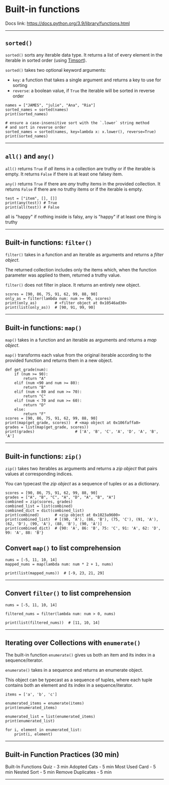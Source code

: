# Built-in functions

Docs link:
https://docs.python.org/3.9/library/functions.html


---

## `sorted()`

`sorted()` sorts any iterable data type. It returns a list of every element in the iterable in sorted order (using [Timsort](https://en.wikipedia.org/wiki/Timsort)).

`sorted()` takes two optional keyword arguments:
- `key`: a function that takes a single argument and returns a key to use for sorting
- `reverse`: a boolean value, if `True` the iterable will be sorted in reverse order

```python=
names = ["JAMES", "julie", "Ana", "Ria"]
sorted_names = sorted(names)
print(sorted_names)

# ensure a case-insensitive sort with the `.lower` string method
# and sort in reverse order
sorted_names = sorted(names, key=lambda x: x.lower(), reverse=True)
print(sorted_names)
```

---

## `all()` and `any()`
`all()` returns `True` if *all* items in a collection are truthy or if the iterable is empty. It returns `False` if there is at least one falsey item.

`any()` returns `True` if there are *any* truthy items in the provided collection. It returns `False` if there are no truthy items or if the iterable is empty.

```python=
test = ["item", [], []]
print(any(test)) # True
print(all(test)) # False
```

all is "happy" if nothing inside is falsy,
any is "happy" if at least one thing is truthy


---

## Built-in functions: `filter()`
`filter()` takes in a function and an iterable as arguments and returns a *filter object*.

The returned collection includes only the items which, when the function parameter was applied to them, returned a truthy value.

`filter()` does not filter in place. It returns an entirely new object.

```python=
scores = [90, 86, 75, 91, 62, 99, 88, 90]
only_as = filter(lambda num: num >= 90, scores)
print(only_as)        # <filter object at 0x10546ad30>
print(list(only_as))  # [90, 91, 99, 90]
```

---

## Built-in functions: `map()`
`map()` takes in a function and an iterable as arguments and returns a *map object*.

`map()` transforms each value from the original iterable according to the provided function and returns them in a new object.

```python=
def get_grade(num):
    if (num >= 90):
        return "A"
    elif (num <90 and num >= 80):
        return "B"
    elif (num < 80 and num >= 70):
        return "C"
    elif (num < 70 and num >= 60):
        return "D"
    else:
        return "F"
scores = [90, 86, 75, 91, 62, 99, 88, 90]
print(map(get_grade, scores))  # <map object at 0x106faffa0>
grades = list(map(get_grade, scores))
print(grades)                  # ['A', 'B', 'C', 'A', 'D', 'A', 'B', 'A']

```

---

## Built-in functions: `zip()`
`zip()` takes two iterables as arguments and returns a *zip object* that pairs values at corresponding indices.

You can typecast the *zip object* as a sequence of tuples or as a dictionary.

```python=
scores = [90, 86, 75, 91, 62, 99, 88, 90]
grades = ["A", "B", "C", "A", "D", "A", "B", "A"]
combined = zip(scores, grades)
combined_list = list(combined)
combined_dict = dict(combined_list)
print(combined)       # <zip object at 0x1023a9600>
print(combined_list)  # [(90, 'A'), (86, 'B'), (75, 'C'), (91, 'A'), (62, 'D'), (99, 'A'), (88, 'B'), (90, 'A')]
print(combined_dict)  # {90: 'A', 86: 'B', 75: 'C', 91: 'A', 62: 'D', 99: 'A', 88: 'B'}
```

## Convert `map()` to list comprehension

```python=
nums = [-5, 11, 10, 14]
mapped_nums = map(lambda num: num * 2 + 1, nums)

print(list(mapped_nums))  # [-9, 23, 21, 29]
```

---

## Convert `filter()` to list comprehension
```python=
nums = [-5, 11, 10, 14]

filtered_nums = filter(lambda num: num > 0, nums)

print(list(filtered_nums))  # [11, 10, 14]
```

---

## Iterating over Collections with `enumerate()`

The built-in function `enumerate()` gives us both an item and its index in a sequence/iterator.

`enumerate()` takes in a sequence and returns an enumerate object.

This object can be typecast as a sequence of tuples, where each tuple contains both an element and its index in a sequence/iterator.

```python=
items = ['a', 'b', 'c']

enumerated_items = enumerate(items)
print(enumerated_items)

enumerated_list = list(enumerated_items)
print(enumerated_list)

for i, element in enumerated_list:
    print(i, element)
```



---

## Built-in Function Practices (30 min)
Built-In Functions Quiz - 3 min
Adopted Cats - 5 min
Most Used Card - 5 min
Nested Sort - 5 min
Remove Duplicates - 5 min

---